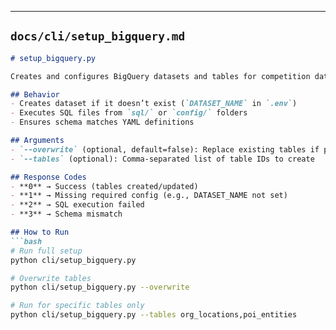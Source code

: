 
---

## `docs/cli/setup_bigquery.md`

```markdown
# setup_bigquery.py

Creates and configures BigQuery datasets and tables for competition data.

## Behavior
- Creates dataset if it doesn’t exist (`DATASET_NAME` in `.env`)
- Executes SQL files from `sql/` or `config/` folders
- Ensures schema matches YAML definitions

## Arguments
- `--overwrite` (optional, default=false): Replace existing tables if present
- `--tables` (optional): Comma-separated list of table IDs to create

## Response Codes
- **0** → Success (tables created/updated)
- **1** → Missing required config (e.g., DATASET_NAME not set)
- **2** → SQL execution failed
- **3** → Schema mismatch

## How to Run
```bash
# Run full setup
python cli/setup_bigquery.py

# Overwrite tables
python cli/setup_bigquery.py --overwrite

# Run for specific tables only
python cli/setup_bigquery.py --tables org_locations,poi_entities
